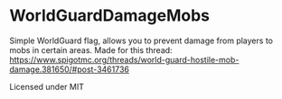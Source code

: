 # WorldGuardDamageMobs
Simple WorldGuard flag, allows you to prevent damage from players to mobs in certain areas.
Made for this thread: https://www.spigotmc.org/threads/world-guard-hostile-mob-damage.381650/#post-3461736


Licensed under MIT
